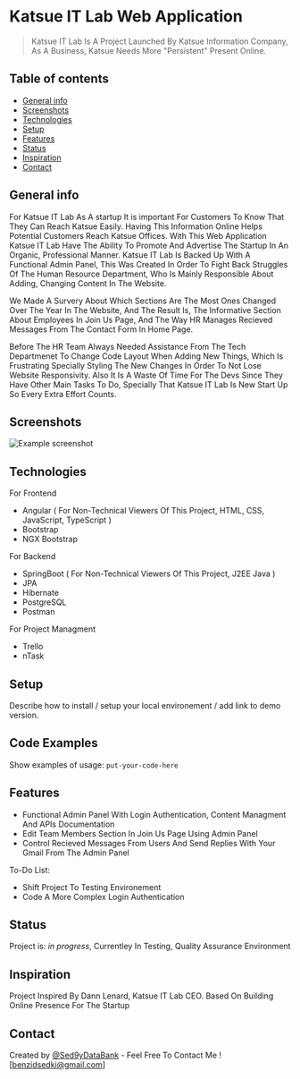 # Katsue IT Lab Web Application
>  Katsue IT Lab Is A Project Launched By Katsue Information Company, As A Business, Katsue Needs More "Persistent" Present Online.

## Table of contents
* [General info](#general-info)
* [Screenshots](#screenshots)
* [Technologies](#technologies)
* [Setup](#setup)
* [Features](#features)
* [Status](#status)
* [Inspiration](#inspiration)
* [Contact](#contact)

## General info
For Katsue IT Lab As A startup It is important For Customers To Know That They Can Reach Katsue Easily. Having This Information Online Helps Potential Customers Reach Katsue Offices.
With This Web Application Katsue IT Lab Have The Ability To Promote And Advertise The Startup In An Organic, Professional Manner. 
Katsue IT Lab Is Backed Up With A Functional Admin Panel, This Was Created In Order To Fight Back Struggles Of The Human Resource Department, Who Is Mainly Responsible About Adding, Changing Content In The Website.

We Made A Survery About Which Sections Are The Most Ones Changed Over The Year In The Website, And The Result Is, The Informative Section About Employees In Join Us Page, And The Way HR Manages Recieved Messages From The Contact Form In Home Page.

Before The HR Team Always Needed Assistance From The Tech Departmenet To Change Code Layout When Adding New Things, Which Is Frustrating Specially Styling The New Changes In Order To Not Lose Website Responsivity. Also It Is A Waste Of Time For The Devs Since They Have Other Main Tasks To Do, Specially That Katsue IT Lab Is New Start Up So Every Extra Effort Counts.

## Screenshots
![Example screenshot](./img/screenshot.png)

## Technologies

For Frontend
* Angular ( For Non-Technical Viewers Of This Project, HTML, CSS, JavaScript, TypeScript )
* Bootstrap
* NGX Bootstrap

For Backend
* SpringBoot ( For Non-Technical Viewers Of This Project, J2EE Java )
* JPA 
* Hibernate
* PostgreSQL
* Postman

For Project Managment
* Trello
* nTask

## Setup
Describe how to install / setup your local environement / add link to demo version.

## Code Examples
Show examples of usage:
`put-your-code-here`

## Features

* Functional Admin Panel With Login Authentication, Content Managment And APIs Documentation
* Edit Team Members Section In Join Us Page Using Admin Panel
* Control Recieved Messages From Users And Send Replies With Your Gmail From The Admin Panel

To-Do List:
* Shift Project To Testing Environement
* Code A More Complex Login Authentication

## Status
Project is: _in progress_, Currentley In Testing, Quality Assurance Environment 

## Inspiration
Project Inspired By Dann Lenard, Katsue IT Lab CEO. Based On Building Online Presence For The Startup

## Contact
Created by [@Sed9yDataBank](https://github.com/Sed9yDataBank) - Feel Free To Contact Me ! [benzidsedki@gmail.com]
